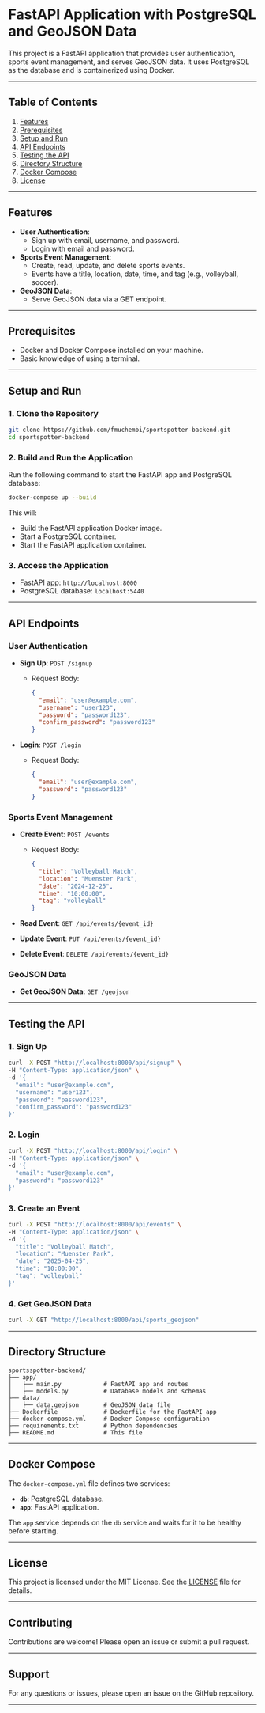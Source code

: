# FastAPI Application with PostgreSQL and GeoJSON Data

This project is a FastAPI application that provides user authentication, sports event management, and serves GeoJSON data. It uses PostgreSQL as the database and is containerized using Docker.

---

## Table of Contents
1. [Features](#features)
2. [Prerequisites](#prerequisites)
3. [Setup and Run](#setup-and-run)
4. [API Endpoints](#api-endpoints)
5. [Testing the API](#testing-the-api)
6. [Directory Structure](#directory-structure)
7. [Docker Compose](#docker-compose)
8. [License](#license)

---

## Features
- **User Authentication**:
  - Sign up with email, username, and password.
  - Login with email and password.
- **Sports Event Management**:
  - Create, read, update, and delete sports events.
  - Events have a title, location, date, time, and tag (e.g., volleyball, soccer).
- **GeoJSON Data**:
  - Serve GeoJSON data via a GET endpoint.

---

## Prerequisites
- Docker and Docker Compose installed on your machine.
- Basic knowledge of using a terminal.

---

## Setup and Run

### 1. Clone the Repository
```bash
git clone https://github.com/fmuchembi/sportspotter-backend.git
cd sportspotter-backend
```

### 2. Build and Run the Application
Run the following command to start the FastAPI app and PostgreSQL database:

```bash
docker-compose up --build
```

This will:
- Build the FastAPI application Docker image.
- Start a PostgreSQL container.
- Start the FastAPI application container.

### 3. Access the Application
- FastAPI app: `http://localhost:8000`
- PostgreSQL database: `localhost:5440`

---

## API Endpoints

### User Authentication
- **Sign Up**: `POST /signup`
  - Request Body:
    ```json
    {
      "email": "user@example.com",
      "username": "user123",
      "password": "password123",
      "confirm_password": "password123"
    }
    ```

- **Login**: `POST /login`
  - Request Body:
    ```json
    {
      "email": "user@example.com",
      "password": "password123"
    }
    ```

### Sports Event Management
- **Create Event**: `POST /events`
  - Request Body:
    ```json
    {
      "title": "Volleyball Match",
      "location": "Muenster Park",
      "date": "2024-12-25",
      "time": "10:00:00",
      "tag": "volleyball"
    }
    ```

- **Read Event**: `GET /api/events/{event_id}`
- **Update Event**: `PUT /api/events/{event_id}`
- **Delete Event**: `DELETE /api/events/{event_id}`

### GeoJSON Data
- **Get GeoJSON Data**: `GET /geojson`

---

## Testing the API

### 1. Sign Up
```bash
curl -X POST "http://localhost:8000/api/signup" \
-H "Content-Type: application/json" \
-d '{
  "email": "user@example.com",
  "username": "user123",
  "password": "password123",
  "confirm_password": "password123"
}'
```

### 2. Login
```bash
curl -X POST "http://localhost:8000/api/login" \
-H "Content-Type: application/json" \
-d '{
  "email": "user@example.com",
  "password": "password123"
}'
```

### 3. Create an Event
```bash
curl -X POST "http://localhost:8000/api/events" \
-H "Content-Type: application/json" \
-d '{
  "title": "Volleyball Match",
  "location": "Muenster Park",
  "date": "2025-04-25",
  "time": "10:00:00",
  "tag": "volleyball"
}'
```

### 4. Get GeoJSON Data
```bash
curl -X GET "http://localhost:8000/api/sports_geojson"
```

---

## Directory Structure
```
sportsspotter-backend/
├── app/
│   ├── main.py            # FastAPI app and routes
│   ├── models.py          # Database models and schemas
├── data/
│   ├── data.geojson       # GeoJSON data file
├── Dockerfile             # Dockerfile for the FastAPI app
├── docker-compose.yml     # Docker Compose configuration
├── requirements.txt       # Python dependencies
├── README.md              # This file
```

---

## Docker Compose
The `docker-compose.yml` file defines two services:
- **`db`**: PostgreSQL database.
- **`app`**: FastAPI application.

The `app` service depends on the `db` service and waits for it to be healthy before starting.

---

## License
This project is licensed under the MIT License. See the [LICENSE](LICENSE) file for details.

---

## Contributing
Contributions are welcome! Please open an issue or submit a pull request.

---

## Support
For any questions or issues, please open an issue on the GitHub repository.

---
